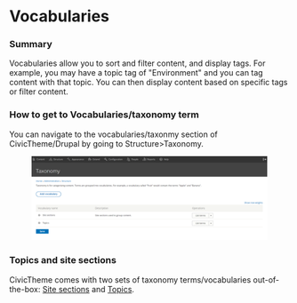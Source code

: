 # Vocabularies

### Summary

Vocabularies allow you to sort and filter content, and display tags. For example, you may have a topic tag of "Environment" and you can tag content with that topic. You can then display content based on specific tags or filter content.&#x20;

### How to get to Vocabularies/taxonomy term

You can navigate to the vocabularies/taxonmy section of CivicTheme/Drupal by going to Structure>Taxonomy.&#x20;

<figure><img src="../../.gitbook/assets/image (48).png" alt=""><figcaption></figcaption></figure>

### Topics and site sections

CivicTheme comes with two sets of taxonomy terms/vocabularies out-of-the-box: [Site sections](site-sections.md) and [Topics](topics.md). &#x20;

